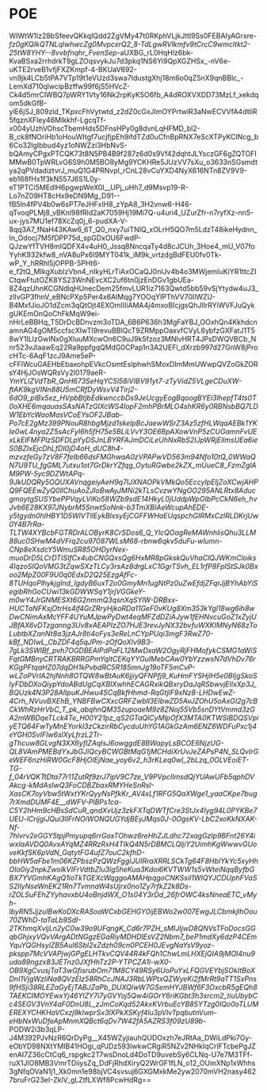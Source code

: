 # POE
WIWtW1lz28bSfeevQKkqlQdd2ZgVMy47t0RKphVLjkJttl9Ss0FEBAIyAGrxre-_fz0gKQIkQTNLqlwhwcZg0MvpcxrQ2_8-TdLgwRVlkmfv9tCrcC9wmcltkt2-25tW8YHY--8vvbfnqhr_FvenSep_-aUXBG_rL0HqHlz6bk-KvaBSxa2rrhdrkT9gLZOqsvykJu7d3pkq1NS6Yi9QpXGZHSx_-nV6e-uKTE2rveB1vfjFXZKmpf-4-BKUaV692-vn9jk4LCb5tPA7VTp19t1eVUzd3swa7IdustgXhj18m6o0qZ5nX9qnBBlc_-LemXd710qlwcipBzffw99f6jS5HVcZ-Ck4d5mrClWBQ7pWRY1Vty16Nk2rpKyK5O6fb_A4dROXVXDD73MzLf_xekdqom5dkGfB-ylE6jSJ_809zld_TKpxcFhVytwtd_z2dZ0cGxJlmOYPrtwlR3aNwECVVfA4dtliR5fqznXFley46Mlkkhf-LgcqTf-x004yUzhVOhscTbemHds5DFnsHPy0g8dvnLqHFMD_bl2-B_ck8fNOriHb1oHouWItgf7ucjfjpEh9ifdTZd0uCfnBpRNX7eScXTPyKClNcg_b6Co32lgIbbud4yz1oNWZzi3HbNvS-bQAmyCPgxPTCQK73t8N5PB4B9f287z6d0s9Vf42dqhtJLYsczGF6gZQTOFIMMwB0TpWRLvG6S9h0M5BO8yMg9YCKHRe5JUzVV7sXu_o3633nSGsmdtya2qPVdadiztvrJ_muQ1G4PRNvpl_rCnL28vCuYXD4NyX616NTn8ZV9V9-eb168fHx1f3kN557J6S1L0y-eT1PTCi5MEdlH6pgwpWeX0I__UPj_uHh7_d9Msvp19-R-Lo7nZ09HT8cHx9eDN9Mg_D91--fB5ln4fPV4b0w6sPT7eJHFxlH8_zYpA8_3H2vnw6-H46-qTvoqPLMj8_vBKnl98fRld2aK7059Hj19Mi7Q-u4uri4_UZurZfr-n7ryfXz-nn5-ux-jys7MU1ef78XcZq0j_6-pudXA-V-8qq3A7_fNaH43KAw6_6T_Q0_nxy7uiTNIQ_xOLrH5QO7m5LdzT48ikeHydnn_In_Odocj7M5fDPP75d_spGDxOU6FwdP-QJzwYfTVH8mlQDFX4v4uH0_Jssq8NncqaTy4d8cJCUh_3Hoe4_mU_V07foYyhK932kfw8_nVA8uPx6I9MYT041k_iM9k_vrtzdgBdFEU0fv0Tk-wP_Y_hRRhl5jOPPB-5PHt6-e_f2tQ_MIkgXublzVbn4_nIkyHLrTiAxOCaQJ0nlJv4b4o3MWjemIuKiYR1ttcZICtqwFtutOZK8YS23WnNEvcXC2uf6tn0jzEnDGv1gbUEa-8Z4qzUhnKCGNdlqHUnecDem25fmvLUR1iz7163Qwtd5bb59vSjYtydw4uJ3_zlIvGP3fhnV_eBNcPXp5Per4x6AlMqg7YOOqYIPThVV70IlWZU-B4MxfJioJO1dZcm3qQtOjt4EXOmIIIiAMA4j4mxoBIcjgsQhJlIrRYiWVFJuQykgUKEmOnQoChFkMqW9ei-nHrLeBBHq_T5DrDcBDnvzm3oTDA_6B6P636h3MgFaYBJ_OOxhQn4KkhdcnamnAG4gOM5ccfscXIwTl9revuBBlQcT9ZRMppOaxvfCVyL6ybfzGXFatJ1T58wY1lLlzGwINx0gXluuMXcwOn6C9uJ9k5fzoz3MNlvHRT4JPsDWQVBCb_Nnr523vJlaawEq22Ra9ppfgqQMdG0CPap1n3A2UEFl_dXrzb997d27GnW8jProcHTc-6AqF1zcJ9Ame5eP-cFFlWcuGAEHbEbaxohpEVkcOsmtEsIphwhSMoxDImMmUWwpQVZoGkZORsY4HjJOsWQRsVy2I0179aeR-_YmYLIZVdTbR_QnH673SeHqYC5l58iVIBV91yt7-zTyVidZ5VLgeCDuXW-ftAK9kgVINn88U5mCRfDyWsvV4Tirj2-6dO9_plBx5ez_HVpbBtjbEdkwnccbDs9JeUcgyEogBqoogBYEl3lhepfT4ts0T0oXHE6mqauasSAsNATzGIXcWS4IopF2mhPBrMLO4shKR6y0RBNsbBQ7LDW1EbYcWaoMasVCoEYsOF2JBab-Po7cE2gMz399PNouR8hbgMjzd1skelpBcJaewWSrZ3Az5zfHLWqaAEBk1YKIe0wL4nya2Z5sAcFyI6h5fH75e5BLiLVvY3OE6BpAXowVnP5zCUGamnFvUExLkElFMFPlzSDFDLpYyDSJnLBYRFAJmDCiLeUhNxRbS2IJpWRjEllmsUEa6ieS0BZIxEjcDhLfDI0jD4oH_dUC8h4-mzvzfeGy7zV8F7feIb66dsFMGhwaA0zVPAPwVD563m94Nfo10tQ_0WWaQN7U9TU_fgGML7utxu1ot7GrDkrYZfqg_OytuRGwbe2kZX_mUueC8_FzmZglAM9PW-5yc9DZWtAPq-9JkUDQRy5OQUXAVnqgeiyAeH9q7lJXNAOPkVMkQo5EccyIpEIjZoXCwjAHPQ9FQEEwZyQ0llChuAoZJIoBwAyJMNi2kTLsCvzwYNgOO295ANLRtx8AducgmoytgSUSYbePPVqyLViKo58WZb9sdE14HkyL0jUddpWpOIbPcCkN6eh_hvJvb6E28KX97JNybrM5SnwtSoNnk-b3TmXBIAeWcupAhEDE-y5tgydn0hlHBY1D5WlVTIlEykBlxsyEjCGFFWHaEUqspchGIRMxCzlRLDKrjUw0Y4B7rRa-TLTW4XYBcbFGTRDrALOByrK8CrSDos6_Q_YlcQOagReMAWnhlisQhu3LLM88uc0SHwM4dVFrq2cu97087WLsM68-rbnw6qkv5duFu-wlumn-CNp8eXsdcY5WmuSR85OHDyrNex-muoDrD5LCrDTISIfCx4ubCNGQxsQg6HxMR8pGkskQuVhaClQJWKmCloiks4IqzoSIQoVMG3tZqwSXzTLCy3rsAz8drgLxC1GgrTSvh_EL1rfP8FplStSJk0Bxoo2MpZ00F9U0q0EdxD2Q25EzgAfFc-8TUHqoPlhykjgInd_IgdyB6uxT2o0GmyMn1ugNtPz0uZwEfdjZFqrJjBYhAbYiSegibRhGoCUwi13kGDWWSqY1jrjVGGkeY-m0wY4JrGNMESXt6G2nmmQ3qsnXqSYlW-DRBxx-HUCTaNFKsjOtrHs4if4GrZRryHjkoRDa11GeF0vKUg8Xm353kYgl18wg6ih8wDwCNimAxMcYFF4UYuMJpwPyDwt4eqMFZdDZiAJyw1fEHNvcuGoZ1xZyjUJBfAX6vDTzganng3Uv8xAEAPIzZO7HJE3revJyNX32bvfuWXKIMNyN68zToLubtbXZanNt8a3jzAJr8ti4oFys3eReLnCYpPUqi3mgF3RwZ70-kBf_NDIwL_CbZDF4q5qJPm-zOfQoXIv9B3-7gLk3SWlBf_pvh7OGDBEAlPdPaFL12MwDxaW2OgyRjFHMofykCSMG1aWiSFqtGMBnyCRTRAKBRRGPmYqItCEKqYYGulMebCAw0YbYzzwsN7dVhDv76rKGgPFtqaHZ07dqDH1kPvbdRC5R185mnJg19oTF5mCvP-wLZoPVrlA2hjNnh8OTQW8wBtAuK6jjiyQFNPfj9_KuHmFYSHjlH5e0BIjgSkoSIyFDbDXoQiypYdoABdUgCqXBIXwhhECAGRxikQBxryDaJqRSbwvjElIxXp3J_BQUzk4N3P28AIIpuKJHwu4SCqBkfHhmd-RqGtjlF9xNz8-LHDwEwZ-4Crh_NVuvBXEhB_YNBFBwCXxcGRFZwbll3EIbwZD5AvJZOhU5oAxGI2g7cBCkWhRzHrVbC_T_pk_abqhnQM35zupoaeM9z8ZNoj55Vb5snDYtVmmd3zGA2mWBDqeTLck4Te_H00Y21pz_qS2GTaQlCyMlpOfX3MTA0KTWSiBDQSVpiyETQ64FwTyMnEYorkl3zCkzirRbCycduUhYG1AGkGzAm6ENZ6WDFuPxc1j4eYGH0SvIFIw6slXyLfrzL2Tr-gThcuw8GLvgN3XX6yflZAqIsJ6owggdE8BWapyLsBCOE6NjzUG-QL8VAmPMEBdYxJbGJlQcyBCWGBtMqG1jMCHdiXrUvJeZAPsP4N_SLQvIrGeWEF6nzHiRW0GcF8HjOIEjNae_yoy6v2_h3rKLeq0wI_2bLzq_0OLVEoiET-TG-f_04rVQKTtDta77r11ZutRf9zrJ7ipV9C7ze_V9PVpcIImsdQjYUAwUFb5qphDVAkcg-kMdAsIwQ3FoCDBZbaxRMYHeSnRsI-XasCK7oyVbw5tWxtYKrQyyNsPfkKr_AV4xLf1RFG5QaXWge1_yaaCKpe7bug7rXmdDUMF4E__dWFV-PlBPs1ca-C5Y2hHm9cHBsSdCuR_qndXvUjz3zkFXTqDWTfCre3StJx4Iyg94L0PYKBe7UEU-lCrijgiJQui3llFrNOiWONQUGYdjBEyJMqs0J-0OgsKV-LbC2xoKkNXAK-Nf-7hIvrv2eGGY5tpjPmyupq6rrGoxTOhwz6reHhZJLdhc72xagGzIp9BFnt26Y4iwxIaAVDQ0AvxAYqMZ4RRzRxH4TIkQ4N5rDBMCLQljiY2UimhKgWwwvGUoveKkfSK6pVdN_GqtytFG4ufZ7ouC2kfhD-bbHW5aFbe1m06KZPbszPzQWzFggIJUIRraXRRLSCkTg64F8HbIYkYc5xyHhOIo0iy2npkZwolkVIFrVdtbZIu3lg5heKua3Kdoi6KVTWW1s5vWteiNqqByfbGBX7YVGmhKAgQ1ioTkTGEXcWqggoAMAHpqgoCNKSsiI1WIQYJCDUphFVaSS2llyNseWnEK21Rn7TvmnaW4sUjrx0no1Zy7rfkZ2k8Ds-rZOLSuFEhZYyhavxbU4oBnjdWX_O1s04Y3rDd_26frOWC4ksNneaETC_vMyh-lbyRN5JjzulBwKoDXcRASoaWCxbGEHGY0ijEBWo2w007EwgJLCbmkjlhOou70ZWhD-taTaLb9SdI-2TKhmqXvljLn2yC0w39o9UFqngK_Cd6r7PZH_sMIJIjwD8QNVsTFoDocsGGqbGhjxyVQvVArgADtNGgzEGaRiyMDHDlEsVZ2Nbm7_beP1mdXy6dzP4CEmYquYQGHsylZB5Aul6Sbl2xZdzh09cn0PCEH0JEvgNaYsV9yoz-pkspp7McVVAPjwjGPgELHTkvCQV44R4kFQh1ChwLmLHXEjQIA9jMOI4nu9uda89ngzx83JETnz0JXfHhTz2P-YTPCZA1l-wX0-OB9XgCvusjTaT3wGfisrubOm71M8CY49RSy6UoPuYxLFQGVEYbjSOkItBoXDnI1VjgWzliNa8QVzEIz58RhCcJNAJ3RbLWPtxQZWyeKi2fMrRt9aTT1SxPns9fHSji38RLEZaGyEjTABJZaPb_DUXQlwW7GSemHYJBWf6F3OxcbR5gEQh8TAEKCIMOYEwxYj46YlZY7i7yGVYoj5Qw4iGOrY6riKGbt3h3xrcm2_tiuUbybCc4SEGV3VnY4aF0DnU8L_zJmCoKqd52AkxKVrbuEcYB85YTzg0IQo0oTLUMEREXYCHKHaVCxzj9kIwprSx3lXPkXSKyf4lu3pVlvTpqbutnVum-eHbNxWuDfeApMnmXQBct6qDv7W42fA5AZRS3f09zU89b_-PODW2i3b3qLP-J4M392PJvNzR6QrDyPg__X45WZyjiauhQUDOxzh7eJRtAa_DWiLdPki7Gy-eObYD98NXtYMIB41HOgi_qPJDz593lwkwCRgiR5NZv2NHkIqCrIFTcbePgJZenAI7Z36cCtCq6_rspgkc2T7wsDnoLd4DoTD9uvebSy6CLNq-U7e7M3TFf-ruX1JlO8MB3VmrTDiiysZq_DdFjRhdXiryQ2WrGF1fLN_o12_OUmXNp1xWhhs3gNfqOVaN1j1_Xk0mn1e98bjVC4svsuj6GXGMxkMe2yw2070mVH2nasy4627bruFrG23eI-ZklV_gLZtfLXWf8PcwHdRg==
